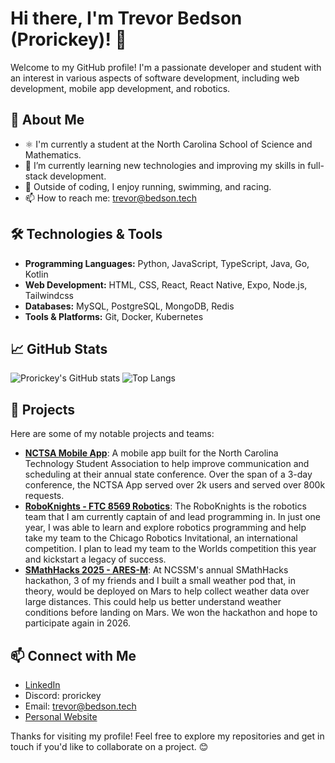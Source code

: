 # Hi there, I'm Trevor Bedson (Prorickey)! 👋

Welcome to my GitHub profile! I'm a passionate developer and student with an interest in various aspects of software development, including web development, mobile app development, and robotics.

## 🚀 About Me

- ⚛️ I'm currently a student at the North Carolina School of Science and Mathematics.
- 🌱 I’m currently learning new technologies and improving my skills in full-stack development.
- 🌲 Outside of coding, I enjoy running, swimming, and racing.
- 📫 How to reach me: [trevor@bedson.tech](mailto:trevor@bedson.tech)

## 🛠️ Technologies & Tools

- **Programming Languages:** Python, JavaScript, TypeScript, Java, Go, Kotlin
- **Web Development:** HTML, CSS, React, React Native, Expo, Node.js, Tailwindcss
- **Databases:** MySQL, PostgreSQL, MongoDB, Redis
- **Tools & Platforms:** Git, Docker, Kubernetes

## 📈 GitHub Stats

![Prorickey's GitHub stats](https://github-readme-stats-gilt-sigma-23.vercel.app/api?username=Prorickey&show_icons=true&theme=aura)
![Top Langs](https://github-readme-stats-gilt-sigma-23.vercel.app/api/top-langs/?username=Prorickey&layout=compact&theme=aura&hide=Jupyter%20Notebook,Makefile)

## 📂 Projects

Here are some of my notable projects and teams:

- [**NCTSA Mobile App**](https://github.com/Prorickey/northcarolinatsa): A mobile app built for the North Carolina Technology Student Association to help improve communication and scheduling at their annual state conference. Over the span of a 3-day conference, the NCTSA App served over 2k users and served over 800k requests. 
- [**RoboKnights - FTC 8569 Robotics**](https://github.com/ftc8569): The RoboKnights is the robotics team that I am currently captain of and lead programming in. In just one year, I was able to learn and explore robotics programming and help take my team to the Chicago Robotics Invitational, an international competition. I plan to lead my team to the Worlds competition this year and kickstart a legacy of success. 
- [**SMathHacks 2025 - ARES-M**](https://github.com/Prorickey/SMathHacks25): At NCSSM's annual SMathHacks hackathon, 3 of my friends and I built a small weather pod that, in theory, would be deployed on Mars to help collect weather data over large distances. This could help us better understand weather conditions before landing on Mars. We won the hackathon and hope to participate again in 2026. 

## 📫 Connect with Me

- [LinkedIn](https://www.linkedin.com/in/trevor-bedson/)
- Discord: prorickey
- Email: [trevor@bedson.tech](trevor@bedson.tech)
- [Personal Website](https://bedson.tech/)

Thanks for visiting my profile! Feel free to explore my repositories and get in touch if you'd like to collaborate on a project. 😊

